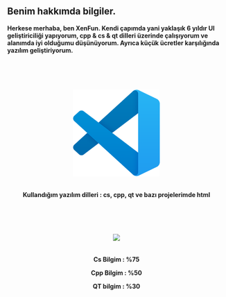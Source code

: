 ## Benim hakkımda bilgiler.
<strong>Herkese merhaba, ben XenFun. Kendi çapımda yani yaklaşık 6 yıldır UI geliştiriciliği yapıyorum, cpp & cs & qt dilleri üzerinde çalışıyorum ve alanımda iyi olduğumu düşünüyorum. Ayrıca küçük ücretler karşılığında yazılım geliştiriyorum.</strong>




<br />
<br />

<div align="center">
    <br>
    <br>
    <img width="200" src="https://raw.githubusercontent.com/github/explore/80688e429a7d4ef2fca1e82350fe8e3517d3494d/topics/visual-studio-code/visual-studio-code.png"/>
    <br/>
    <br/>
    <p><strong>Kullandığım yazılım dilleri : cs, cpp, qt ve bazı projelerimde html</strong></p>
    <br />
    <br />
</div>
<div align="center">
    <br>
    <br>
    <img width="200" src="https://raw.githubusercontent.com/adelio-thalent/adelio-thalent/main/photo/github_PNG71.png"/>
    <br/>
    <br/>
    <p><strong>Cs Bilgim : %75</strong></p>  
    <p><strong>Cpp Bilgim : %50</strong></p> 
    <p><strong>QT bilgim : %30</strong></p>  
</div>
<div align="center">
</div>
